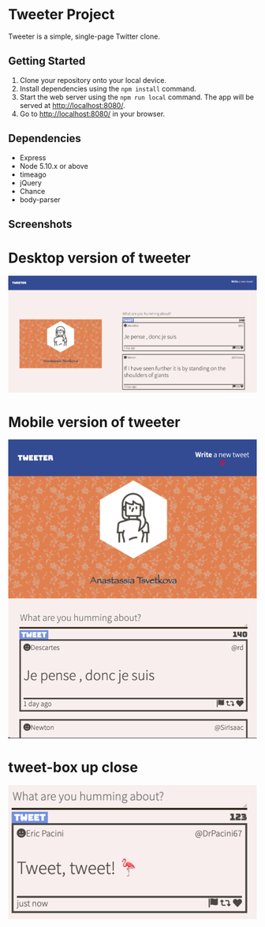 # Tweeter Project

Tweeter is a simple, single-page Twitter clone.


## Getting Started


1. Clone your repository onto your local device.
2. Install dependencies using the `npm install` command.
3. Start the web server using the `npm run local` command. The app will be served at <http://localhost:8080/>.
4. Go to <http://localhost:8080/> in your browser.

## Dependencies

- Express
- Node 5.10.x or above
- timeago
- jQuery
- Chance
- body-parser

## Screenshots

# Desktop version of tweeter
!["Desktop version of tweeter"](https://github.com/Nastik2021/tweeter/blob/master/docs/desktop-version.png)
# Mobile version of tweeter
!["Mobile version of tweeter"](https://github.com/Nastik2021/tweeter/blob/master/docs/mobile-version.png)
# tweet-box up close
!["tweet-box"](https://github.com/Nastik2021/tweeter/blob/master/docs/tweet-box.png)